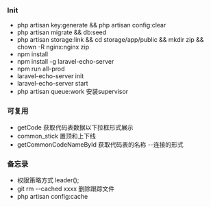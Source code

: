 ### Init
- php artisan key:generate  && php artisan config:clear
- php artisan migrate && db:seed
- php artisan storage:link && cd storage/app/public && mkdir zip && chown -R  nginx:nginx zip
- npm install
- npm install -g laravel-echo-server
- npm run all-prod
- laravel-echo-server init
- laravel-echo-server start
- php artisan queue:work 安装supervisor

### 可复用
- getCode 获取代码表数据以下拉框形式展示
- common_stick 置顶和上下线
- getCommonCodeNameById 获取代码表的名称  --连接的形式

### 备忘录
- 权限策略方式 leader();
-  git rm --cached xxxx 删除跟踪文件 
- php artisan config:cache